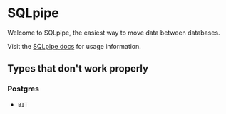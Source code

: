 # SQLpipe

Welcome to SQLpipe, the easiest way to move data between databases.

Visit the [SQLpipe docs](https://docs.sqlpipe.com) for usage information.

## Types that don't work properly

### Postgres
- `BIT`